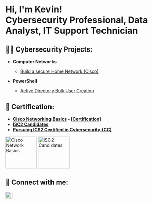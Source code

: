 <h1>Hi, I'm Kevin! <br/>Cybersecurity Professional</a>, Data Analyst</a>, IT Support Technician</a></h1>

<h2>👨‍💻 Cybersecurity Projects:</h2>

- <b>Computer Networks</b>
  - [Build a secure Home Network (Cisco)](https://github.com/kevinng2603/HomeNetwork)

- <b>PowerShell</b>
  - [Active Directory Bulk User Creation](https://github.com/kevinng2603/ActiveDirectory_PS)

<h2>📝 Certification:</h2>

- <b>[Cisco Networking Basics](https://www.credly.com/badges/3bf7a6df-2c8a-4177-93e6-7c2b265894fb/public_url) - [[Certification]](https://i.imgur.com/GfTn8Fi.png) </b>
- <b>[ISC2 Candidates](https://www.credly.com/badges/2ca6d02e-11aa-4470-84ba-998d7c77c341/public_url)</b>
- <b>[Pursuing ICS2 Certified in Cybersecurity (CC)](https://www.isc2.org/landing/1mcc)</b>

<p align="left">
  <img src="https://i.imgur.com/YWMSdTb.png" alt="Cisco Network Basics" width="100"/>
  <img src="https://i.imgur.com/KTTcpkN.png" alt="ISC2 Candidates" width="100"/>
</p>


<h2> 🤳 Connect with me:</h2>

[<img align="left" alt="JoshMadakor | LinkedIn" width="22px" src="https://cdn.jsdelivr.net/npm/simple-icons@v3/icons/linkedin.svg" />][linkedin]

[linkedin]: https://linkedin.com/in/kevinnguyen1997/

<!--
- 🔭 I’m currently working on ...
- 🌱 I’m currently learning ...
- 👯 I’m looking to collaborate on ...
- 🤔 I’m looking for help with ...
- 💬 Ask me about ...
- 📫 How to reach me: ...
- 😄 Pronouns: ...
- ⚡ Fun fact: ...
-->
